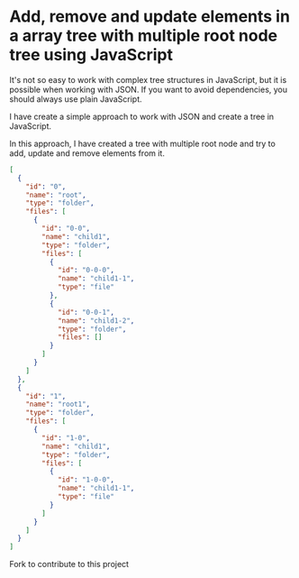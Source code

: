# Add, remove and update elements in a array tree with multiple root node tree using JavaScript

It's not so easy to work with complex tree structures in JavaScript, but it is possible when working with JSON. If you want to avoid dependencies, you should always use plain JavaScript.

I have create a simple approach to work with JSON and create a tree in JavaScript.

In this approach, I have created a tree with multiple root node and try to add, update and remove elements from it.

```json
[
  {
    "id": "0",
    "name": "root",
    "type": "folder",
    "files": [
      {
        "id": "0-0",
        "name": "child1",
        "type": "folder",
        "files": [
          {
            "id": "0-0-0",
            "name": "child1-1",
            "type": "file"
          },
          {
            "id": "0-0-1",
            "name": "child1-2",
            "type": "folder",
            "files": []
          }
        ]
      }
    ]
  },
  {
    "id": "1",
    "name": "root1",
    "type": "folder",
    "files": [
      {
        "id": "1-0",
        "name": "child1",
        "type": "folder",
        "files": [
          {
            "id": "1-0-0",
            "name": "child1-1",
            "type": "file"
          }
        ]
      }
    ]
  }
]
```

Fork to contribute to this project
